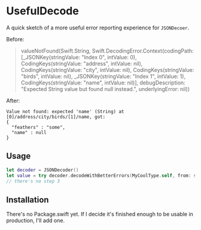 # UsefulDecode

A quick sketch of a more useful error reporting experience for `JSONDecoer`.

Before:


>valueNotFound(Swift.String, Swift.DecodingError.Context(codingPath: [_JSONKey(stringValue: "Index 0", intValue: 0), CodingKeys(stringValue: "address", intValue: nil), CodingKeys(stringValue: "city", intValue: nil), CodingKeys(stringValue: "birds", intValue: nil), _JSONKey(stringValue: "Index 1", intValue: 1), CodingKeys(stringValue: "name", intValue: nil)], debugDescription: "Expected String value but found null instead.", underlyingError: nil))

After:

```
Value not found: expected 'name' (String) at [0]/address/city/birds/[1]/name, got:
{
  "feathers" : "some",
  "name" : null
}
```

## Usage

```swift
let decoder = JSONDecoder()
let value = try decoder.decodeWithBetterErrors(MyCoolType.self, from: someData)
// there's no step 3
```

## Installation

There's no Package.swift yet. If I decide it's finished enough to be usable in production, I'll add one.
